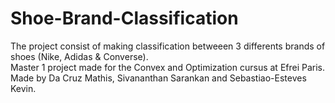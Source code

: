 # Shoe-Brand-Classification

The project consist of making classification betweeen 3 differents brands of shoes (Nike, Adidas & Converse).  
Master 1 project made for the Convex and Optimization cursus at Efrei Paris.  
Made by Da Cruz Mathis, Sivananthan Sarankan and Sebastiao-Esteves Kevin.  
